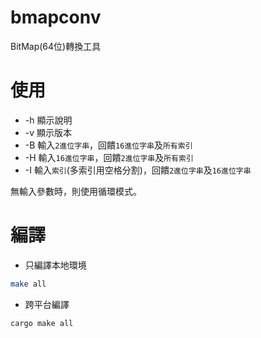 # bmapconv
 BitMap(64位)轉換工具

# 使用
- -h 顯示說明
- -v 顯示版本
- -B <BinaryString> 輸入`2進位字串`，回饋`16進位字串`及`所有索引`
- -H <HexString> 輸入`16進位字串`，回饋`2進位字串`及`所有索引`
- -I <IndexesString> 輸入`索引`(多索引用空格分割)，回饋`2進位字串`及`16進位字串`

無輸入參數時，則使用循環模式。

# 編譯
- 只編譯本地環境
```bash
make all
```

- 跨平台編譯
```bash
cargo make all
```
